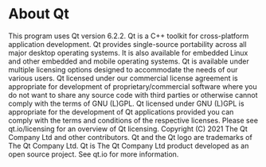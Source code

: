 # About Qt

This program uses Qt version 6.2.2. Qt is a C++ toolkit for cross-platform application development. Qt provides single-source portability across all major desktop operating systems. It is also available for embedded Linux and other embedded and mobile operating systems. Qt is available under multiple licensing options designed to accommodate the needs of our various users. Qt licensed under our commercial license agreement is appropriate for development of proprietary/commercial software where you do not want to share any source code with third parties or otherwise cannot comply with the terms of GNU (L)GPL. Qt licensed under GNU (L)GPL is appropriate for the development of Qt applications provided you can comply with the terms and conditions of the respective licenses. Please see qt.io/licensing for an overview of Qt licensing. Copyright (C) 2021 The Qt Company Ltd and other contributors. Qt and the Qt logo are trademarks of The Qt Company Ltd. Qt is The Qt Company Ltd product developed as an open source project. See qt.io for more information.